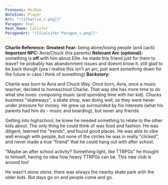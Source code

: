 ```yaml
---
Pronouns: He/Him
NoteIcon: Player
Art: "![[Charlie_c.png]]"
Paragon: Fool
Real_Name: Calcifer
ParagonArt: "![[Calcifer Paragon_c.png]]"
---
```

**Charlie Reference:**
**Greatest Fear:** being alone/losing people (and cacti)
**Important NPC:** Avra/Chuck (his parents)
**Relevant Arc (optional):** something is **off** with him about Ellie. he made this friend just for them to leave? he probably has abandonment issues and doesnt know it. still glad to be back though (yea i realise this isn't an arc, just want something down for the future in case i think of something)
**Backstory:**

Charlie was born to Avra and Chuck Way. Once born, Avra, once a music teacher, decided to homeschool Charlie. That way she has more time to do what she loves: composing music (and spending time with her kid). Chucks business "skatewayz", a skate shop, was doing well, so they were never under pressure for money. He grew up surrounded by his interests (what his parents had him do - music and boarding), but never any friends. 

Getting into highschool, he knew he needed something to relate to the other kids about. The only thing he could think of was food and fashion. He was diligent, learned the "trends", and found good places. He was able to vibe well enough with people, but none of the circles he was in really "clicked", and never made a true "friend" that he could hang out with after school.

"Maybe an after school activity? Something light, like TTRPGs" he thought to himself, having no idea how heavy TTRPGs can be. This new club is around too!

He wasn't *alone alone*, there was always the nearby skate park with the older kids. But days go on and people come and go.
